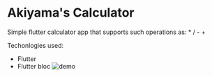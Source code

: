 # Akiyama's Calculator 
Simple flutter calculator app that supports such operations as: * / - + 

Techonlogies used: 
 - Flutter
 - Flutter bloc
![demo](https://github.com/Ak1yamaKiyoshi/course-dart-flutter/blob/main/flutter/Calculator/calculator%20demo.gif)
